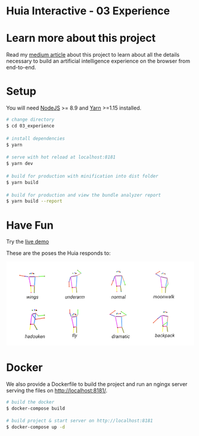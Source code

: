 # Huia Interactive - 03 Experience

# Learn more about this project

Read my [medium article](https://medium.com/@alessandrocauduro/creating-an-interactive-artificial-intelligence-experience-on-the-browser-with-tensorflow-ea205ee08c02) about this project to learn about all the details necessary to build an artificial intelligence experience on the browser from end-to-end.

# Setup

You will need [NodeJS](https://nodejs.org/) >= 8.9 and [Yarn](https://yarnpkg.com/) >=1.15 installed.

``` bash
# change directory
$ cd 03_experience

# install dependencies
$ yarn

# serve with hot reload at localhost:8181
$ yarn dev

# build for production with minification into dist folder
$ yarn build

# build for production and view the bundle analyzer report
$ yarn build --report
```

# Have Fun

Try the [live demo](https://experience.huia.haus/?utm_source=github&utm_medium=link)


These are the poses the Huia responds to:

![](../assets/poses.png)


# Docker
We also provide a Dockerfile to build the project and run an ngingx server serving the files on [http://localhost:8181/](http://localhost:8181/).

``` bash
# build the docker
$ docker-compose build

# build project & start server on http://localhost:8181
$ docker-compose up -d 
```